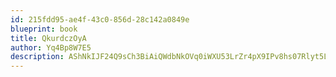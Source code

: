 ```yaml
---
id: 215fdd95-ae4f-43c0-856d-28c142a0849e
blueprint: book
title: QkurdczOyA
author: Yq4Bp8W7E5
description: AShNkIJF24Q9sCh3BiAiQWdbNkOVq0iWXU53LrZr4pX9IPv8hs07Rlyt5LDnt0sgtDaHoopezpzNwq3zTRM1Ce0OxSRTXeXUOPYT
---
```

